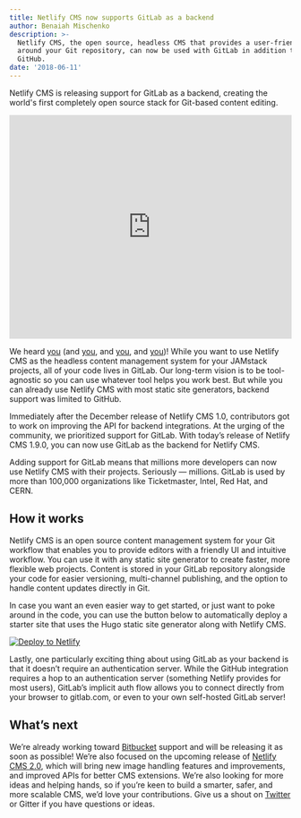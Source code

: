 ```yaml
---
title: Netlify CMS now supports GitLab as a backend
author: Benaiah Mischenko
description: >-
  Netlify CMS, the open source, headless CMS that provides a user-friendly UI
  around your Git repository, can now be used with GitLab in addition to
  GitHub. 
date: '2018-06-11'
---
```

Netlify CMS is releasing support for GitLab as a backend, creating the world's first completely open source stack for Git-based content editing. 

<iframe width="100%" height="400" src="https://www.youtube.com/embed/ZrM3U0z8Sks?autoplay=1&loop=1&playlist=ZrM3U0z8Sks&mute=1&controls=0&modestbranding=1&showinfo=0" frameborder="0" allow="autoplay; encrypted-media" allowfullscreen></iframe>

We heard [you](https://github.com/netlify/netlify-cms/pull/517#issuecomment-383283557) (and [you](https://github.com/netlify/netlify-cms/pull/517#issuecomment-355386542), and [you](https://github.com/netlify/netlify-cms/pull/517#issuecomment-343569725), and [you](https://github.com/netlify/netlify-cms/pull/517#issuecomment-333629637))! While you want to use Netlify CMS as the headless content management system for your JAMstack projects, all of your code lives in GitLab. Our long-term vision is to be tool-agnostic so you can use whatever tool helps you work best. But while you can already use Netlify CMS with most static site generators, backend support was limited to GitHub. 

Immediately after the December release of Netlify CMS 1.0, contributors got to work on improving the API for backend integrations. At the urging of the community, we prioritized support for GitLab. With today’s release of Netlify CMS 1.9.0, you can now use GitLab as the backend for Netlify CMS. 

Adding support for GitLab means that millions more developers can now use Netlify CMS with their projects. Seriously — millions. GitLab is used by more than 100,000 organizations like Ticketmaster, Intel, Red Hat, and CERN. 

## How it works

Netlify CMS is an open source content management system for your Git workflow that enables you to provide editors with a friendly UI and intuitive workflow. You can use it with any static site generator to create faster, more flexible web projects. Content is stored in your GitLab repository alongside your code for easier versioning, multi-channel publishing, and the option to handle content updates directly in Git.

In case you want an even easier way to get started, or just want to poke around in the code, you can use the button below to automatically deploy a starter site that uses the Hugo static site generator along with Netlify CMS. 

<a href="https://app.netlify.com/start/deploy?repository=https://gitlab.com/netlify-templates/one-click-hugo-cms&stack=cms" rel="nofollow noreferrer noopener" target="_blank"><img src="https://www.netlify.com/img/deploy/button.svg" alt="Deploy to Netlify"></a>

Lastly, one particularly exciting thing about using GitLab as your backend is that it doesn’t require an authentication server. While the GitHub integration requires a hop to an authentication server (something Netlify provides for most users), GitLab’s implicit auth flow allows you to connect directly from your browser to gitlab.com, or even to your own self-hosted GitLab server!

## What’s next

We’re already working toward [Bitbucket](https://github.com/netlify/netlify-cms/pull/525) support and will be releasing it as soon as possible! We’re also focused on the upcoming release of [Netlify CMS 2.0](https://github.com/netlify/netlify-cms/issues/1280), which will bring new image handling features and improvements, and improved APIs for better CMS extensions. We’re also looking for more ideas and helping hands, so if you’re keen to build a smarter, safer, and more scalable CMS, we’d love your contributions. Give us a shout on [Twitter](https://twitter.com/netlifycms) or Gitter if you have questions or ideas.
